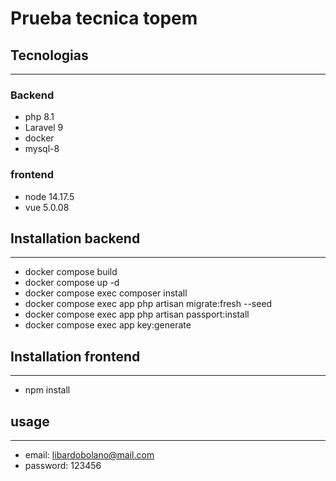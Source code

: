 # Prueba tecnica topem

## Tecnologias
***
### Backend
* php 8.1
* Laravel 9
* docker
* mysql-8

### frontend
* node  14.17.5
* vue 5.0.08

## Installation backend
***
* docker compose build
* docker compose up -d
* docker compose exec composer install
* docker compose exec app php artisan migrate:fresh --seed
* docker compose exec app php artisan passport:install
* docker compose exec app key:generate


## Installation frontend
***
* npm install


## usage
***
* email: libardobolano@mail.com
* password: 123456
